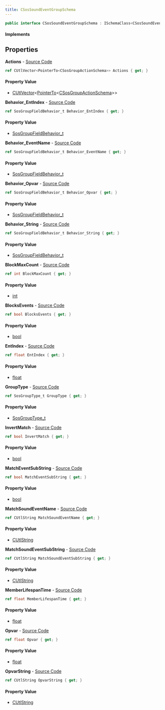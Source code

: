 ```yaml
---
title: CSosSoundEventGroupSchema
---
```


```csharp
public interface CSosSoundEventGroupSchema : ISchemaClass<CSosSoundEventGroupSchema>, ISchemaField, ISchemaClass, INativeHandle
```

#### Implements

## Properties

**Actions** - [Source Code](https://github.com/swiftly-solution/swiftlys2/blob/master/managed/src/SwiftlyS2.Generated/Schemas/Interfaces/CSosSoundEventGroupSchema.cs#L46)

```csharp
ref CUtlVector<PointerTo<CSosGroupActionSchema>> Actions { get; }
```

#### Property Value

- [CUtlVector](/docs/api/shared/natives/cutlvector-1)<[PointerTo](/docs/api/shared/natives/pointerto-1)<[CSosGroupActionSchema](/docs/api/shared/schemadefinitions/csosgroupactionschema)>>

**Behavior_EntIndex** - [Source Code](https://github.com/swiftly-solution/swiftlys2/blob/master/managed/src/SwiftlyS2.Generated/Schemas/Interfaces/CSosSoundEventGroupSchema.cs#L34)

```csharp
ref SosGroupFieldBehavior_t Behavior_EntIndex { get; }
```

#### Property Value

- [SosGroupFieldBehavior_t](/docs/api/shared/schemadefinitions/sosgroupfieldbehavior_t)

**Behavior_EventName** - [Source Code](https://github.com/swiftly-solution/swiftlys2/blob/master/managed/src/SwiftlyS2.Generated/Schemas/Interfaces/CSosSoundEventGroupSchema.cs#L26)

```csharp
ref SosGroupFieldBehavior_t Behavior_EventName { get; }
```

#### Property Value

- [SosGroupFieldBehavior_t](/docs/api/shared/schemadefinitions/sosgroupfieldbehavior_t)

**Behavior_Opvar** - [Source Code](https://github.com/swiftly-solution/swiftlys2/blob/master/managed/src/SwiftlyS2.Generated/Schemas/Interfaces/CSosSoundEventGroupSchema.cs#L38)

```csharp
ref SosGroupFieldBehavior_t Behavior_Opvar { get; }
```

#### Property Value

- [SosGroupFieldBehavior_t](/docs/api/shared/schemadefinitions/sosgroupfieldbehavior_t)

**Behavior_String** - [Source Code](https://github.com/swiftly-solution/swiftlys2/blob/master/managed/src/SwiftlyS2.Generated/Schemas/Interfaces/CSosSoundEventGroupSchema.cs#L42)

```csharp
ref SosGroupFieldBehavior_t Behavior_String { get; }
```

#### Property Value

- [SosGroupFieldBehavior_t](/docs/api/shared/schemadefinitions/sosgroupfieldbehavior_t)

**BlockMaxCount** - [Source Code](https://github.com/swiftly-solution/swiftlys2/blob/master/managed/src/SwiftlyS2.Generated/Schemas/Interfaces/CSosSoundEventGroupSchema.cs#L20)

```csharp
ref int BlockMaxCount { get; }
```

#### Property Value

- [int](https://learn.microsoft.com/dotnet/api/system.int32)

**BlocksEvents** - [Source Code](https://github.com/swiftly-solution/swiftlys2/blob/master/managed/src/SwiftlyS2.Generated/Schemas/Interfaces/CSosSoundEventGroupSchema.cs#L18)

```csharp
ref bool BlocksEvents { get; }
```

#### Property Value

- [bool](https://learn.microsoft.com/dotnet/api/system.boolean)

**EntIndex** - [Source Code](https://github.com/swiftly-solution/swiftlys2/blob/master/managed/src/SwiftlyS2.Generated/Schemas/Interfaces/CSosSoundEventGroupSchema.cs#L36)

```csharp
ref float EntIndex { get; }
```

#### Property Value

- [float](https://learn.microsoft.com/dotnet/api/system.single)

**GroupType** - [Source Code](https://github.com/swiftly-solution/swiftlys2/blob/master/managed/src/SwiftlyS2.Generated/Schemas/Interfaces/CSosSoundEventGroupSchema.cs#L16)

```csharp
ref SosGroupType_t GroupType { get; }
```

#### Property Value

- [SosGroupType_t](/docs/api/shared/schemadefinitions/sosgrouptype_t)

**InvertMatch** - [Source Code](https://github.com/swiftly-solution/swiftlys2/blob/master/managed/src/SwiftlyS2.Generated/Schemas/Interfaces/CSosSoundEventGroupSchema.cs#L24)

```csharp
ref bool InvertMatch { get; }
```

#### Property Value

- [bool](https://learn.microsoft.com/dotnet/api/system.boolean)

**MatchEventSubString** - [Source Code](https://github.com/swiftly-solution/swiftlys2/blob/master/managed/src/SwiftlyS2.Generated/Schemas/Interfaces/CSosSoundEventGroupSchema.cs#L30)

```csharp
ref bool MatchEventSubString { get; }
```

#### Property Value

- [bool](https://learn.microsoft.com/dotnet/api/system.boolean)

**MatchSoundEventName** - [Source Code](https://github.com/swiftly-solution/swiftlys2/blob/master/managed/src/SwiftlyS2.Generated/Schemas/Interfaces/CSosSoundEventGroupSchema.cs#L28)

```csharp
ref CUtlString MatchSoundEventName { get; }
```

#### Property Value

- [CUtlString](/docs/api/shared/natives/cutlstring)

**MatchSoundEventSubString** - [Source Code](https://github.com/swiftly-solution/swiftlys2/blob/master/managed/src/SwiftlyS2.Generated/Schemas/Interfaces/CSosSoundEventGroupSchema.cs#L32)

```csharp
ref CUtlString MatchSoundEventSubString { get; }
```

#### Property Value

- [CUtlString](/docs/api/shared/natives/cutlstring)

**MemberLifespanTime** - [Source Code](https://github.com/swiftly-solution/swiftlys2/blob/master/managed/src/SwiftlyS2.Generated/Schemas/Interfaces/CSosSoundEventGroupSchema.cs#L22)

```csharp
ref float MemberLifespanTime { get; }
```

#### Property Value

- [float](https://learn.microsoft.com/dotnet/api/system.single)

**Opvar** - [Source Code](https://github.com/swiftly-solution/swiftlys2/blob/master/managed/src/SwiftlyS2.Generated/Schemas/Interfaces/CSosSoundEventGroupSchema.cs#L40)

```csharp
ref float Opvar { get; }
```

#### Property Value

- [float](https://learn.microsoft.com/dotnet/api/system.single)

**OpvarString** - [Source Code](https://github.com/swiftly-solution/swiftlys2/blob/master/managed/src/SwiftlyS2.Generated/Schemas/Interfaces/CSosSoundEventGroupSchema.cs#L44)

```csharp
ref CUtlString OpvarString { get; }
```

#### Property Value

- [CUtlString](/docs/api/shared/natives/cutlstring)

